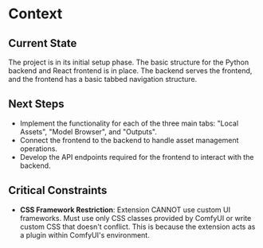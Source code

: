 # Context

## Current State
The project is in its initial setup phase. The basic structure for the Python backend and React frontend is in place. The backend serves the frontend, and the frontend has a basic tabbed navigation structure.

## Next Steps
- Implement the functionality for each of the three main tabs: "Local Assets", "Model Browser", and "Outputs".
- Connect the frontend to the backend to handle asset management operations.
- Develop the API endpoints required for the frontend to interact with the backend.

## Critical Constraints
- **CSS Framework Restriction**: Extension CANNOT use custom UI frameworks. Must use only CSS classes provided by ComfyUI or write custom CSS that doesn't conflict. This is because the extension acts as a plugin within ComfyUI's environment.